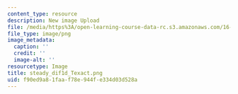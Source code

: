 ```yaml
---
content_type: resource
description: New image Upload
file: /media/https%3A/open-learning-course-data-rc.s3.amazonaws.com/16-90-computational-methods-in-aerospace-engineering-spring-2014/f90ed9a81faaf78e944fe334d03d528a_steady_dif1d_Texact.png
file_type: image/png
image_metadata:
  caption: ''
  credit: ''
  image-alt: ''
resourcetype: Image
title: steady_dif1d_Texact.png
uid: f90ed9a8-1faa-f78e-944f-e334d03d528a
---
```

